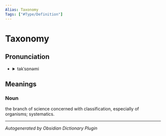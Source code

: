 ```yaml
---
Alias: Taxonomy
Tags: ["#Type/Definition"]
---
```


# Taxonomy

## Pronunciation

- <details><summary>takˈsɒnəmi</summary><audio controls><source src="//ssl.gstatic.com/dictionary/static/sounds/20200429/taxonomy--_gb_1.mp3"></audio></details>

## Meanings

### Noun

the branch of science concerned with classification, especially of organisms; systematics.



***
*Autogenerated by Obsidian Dictionary Plugin*
